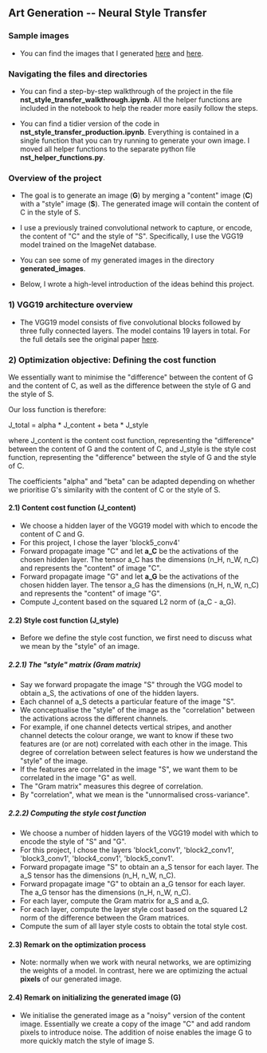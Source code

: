 ## Art Generation -- Neural Style Transfer

### Sample images
- You can find the images that I generated [here](https://github.com/kyungoh22/neural_style_transfer/blob/main/generated_images/florence_chagall.jpeg) and [here](https://github.com/kyungoh22/neural_style_transfer/blob/main/generated_images/paros_matisse.jpeg).


### Navigating the files and directories

- You can find a step-by-step walkthrough of the project in the file **nst_style_transfer_walkthrough.ipynb**. All the helper functions are included in the notebook to help the reader more easily follow the steps. 

- You can find a tidier version of the code in **nst_style_transfer_production.ipynb**. Everything is contained in a single function that you can try running to generate your own image. I moved all helper functions to the separate python file **nst_helper_functions.py**. 

### Overview of the project

- The goal is to generate an image (**G**) by merging a "content" image (**C**) with a "style" image (**S**). The generated image will contain the content of C in the style of S. 

- I use a previously trained convolutional network to capture, or encode, the content of "C" and the style of "S". Specifically, I use the VGG19 model trained on the ImageNet database. 



- You can see some of my generated images in the directory **generated_images**.

- Below, I wrote a high-level introduction of the ideas behind this project. 



### 1) VGG19 architecture overview
- The VGG19 model consists of five convolutional blocks followed by three fully connected layers. The model contains 19 layers in total. For the full details see the original paper [here](https://arxiv.org/abs/1508.06576).

### 2) Optimization objective: Defining the cost function

We essentially want to minimise the "difference" between the content of G and the content of C, as well as the difference between the style of G and the style of S. 

Our loss function is therefore: 

J_total = alpha * J_content + beta * J_style

where J_content is the content cost function, representing the "difference" between the content of G and the content of C, and J_style is the style cost function, representing the "difference" between the style of G and the style of C. 

The coefficients "alpha" and "beta" can be adapted depending on whether we prioritise G's similarity with the content of C or the style of S. 


#### 2.1) Content cost function (J_content)

- We choose a hidden layer of the VGG19 model with which to encode the content of C and G. 
- For this project, I chose the layer 'block5_conv4'
- Forward propagate image "C" and let **a_C** be the activations of the chosen hidden layer. The tensor a_C has the dimensions (n_H, n_W, n_C) and represents the "content" of image "C". 
- Forward propagate image "G" and let **a_G** be the activations of the chosen hidden layer. The tensor a_G has the dimensions (n_H, n_W, n_C) and represents the "content" of image "G".
- Compute J_content based on the squared L2 norm of (a_C - a_G). 

#### 2.2) Style cost function (J_style)

- Before we define the style cost function, we first need to discuss what we mean by the "style" of an image. 

##### 2.2.1) The "style" matrix (Gram matrix)
- Say we forward propagate the image "S" through the VGG model to obtain a_S, the activations of one of the hidden layers. 
- Each channel of a_S detects a particular feature of the image "S". 
- We conceptualise the "style" of the image as the "correlation" between the activations across the different channels.
- For example, if one channel detects vertical stripes, and another channel detects the colour orange, we want to know if these two features are (or are not) correlated with each other in the image. This degree of correlation between select features is how we understand the "style" of the image. 
- If the features are correlated in the image "S", we want them to be correlated in the image "G" as well. 
- The "Gram matrix" measures this degree of correlation.
- By "correlation", what we mean is the "unnormalised cross-variance". 

##### 2.2.2) Computing the style cost function 
- We choose a number of hidden layers of the VGG19 model with which to encode the style of "S" and "G".
- For this project, I chose the layers 'block1_conv1', 'block2_conv1', 'block3_conv1', 'block4_conv1', 'block5_conv1'.
- Forward propagate image "S" to obtain an a_S tensor for each layer. The a_S tensor has the dimensions (n_H, n_W, n_C).
- Forward propagate image "G" to obtain an a_G tensor for each layer. The a_G tensor has the dimensions (n_H, n_W, n_C).
- For each layer, compute the Gram matrix for a_S and a_G. 
- For each layer, compute the layer style cost based on the squared L2 norm of the difference between the Gram matrices. 
- Compute the sum of all layer style costs to obtain the total style cost.

#### 2.3) Remark on the optimization process
- Note: normally when we work with neural networks, we are optimizing the weights of a model. In contrast, here we are optimizing the actual **pixels** of our generated image. 

#### 2.4) Remark on initializing the generated image (G)
- We initialise the generated image as a "noisy" version of the content image. Essentially we create a copy of the image "C" and add random pixels to introduce noise. The addition of noise enables the image G to more quickly match the style of image S.





